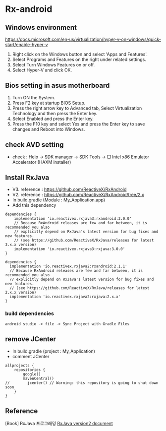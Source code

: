 # Rx-android

## Windows environment
https://docs.microsoft.com/en-us/virtualization/hyper-v-on-windows/quick-start/enable-hyper-v
1. Right click on the Windows button and select 'Apps and Features'.
2. Select Programs and Features on the right under related settings.
3. Select Turn Windows Features on or off.
4. Select Hyper-V and click OK.


## Bios setting in asus motherboard
1. Turn ON the System.
2. Press F2 key at startup BIOS Setup.
3. Press the right arrow key to Advanced tab, Select Virtualization Technology and then press the Enter key.
4. Select Enabled and press the Enter key.
5. Press the F10 key and select Yes and press the Enter key to save changes and Reboot into Windows.

## check AVD setting
- check : Help -> SDK manager -> SDK Tools -> □ Intel x86 Emulator Accelerator (HAXM installer)

## Install RxJava
- V3. reference : https://github.com/ReactiveX/RxAndroid
- V2. reference : https://github.com/ReactiveX/RxAndroid/tree/2.x
- In build.gradle (Module : My_Application.app)
- Add this dependency
```
dependencies {
    implementation 'io.reactivex.rxjava3:rxandroid:3.0.0'
    // Because RxAndroid releases are few and far between, it is recommended you also
    // explicitly depend on RxJava's latest version for bug fixes and new features.
    // (see https://github.com/ReactiveX/RxJava/releases for latest 3.x.x version)
    implementation 'io.reactivex.rxjava3:rxjava:3.0.0'
}
```
```
dependencies {
  implementation 'io.reactivex.rxjava2:rxandroid:2.1.1'
  // Because RxAndroid releases are few and far between, it is recommended you also
  // explicitly depend on RxJava's latest version for bug fixes and new features.
  // (see https://github.com/ReactiveX/RxJava/releases for latest 2.x.x version)
  implementation 'io.reactivex.rxjava2:rxjava:2.x.x'
}
```

### build dependencies
```
android studio -> file -> Sync Project with Gradle Files
```


## remove JCenter
- In build.gradle (project : My_Application)
- comment JCenter
```
allprojects {
    repositories {
        google()
        mavenCentral()
//        jcenter() // Warning: this repository is going to shut down soon
    }
}
```

## Reference
\[Book\] RxJava 프로그래밍
[RxJava version2 document](http://reactivex.io/RxJava/2.x/javadoc/)

